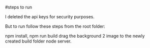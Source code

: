 #steps to run

I deleted the api keys for security purposes.

But to run follow these steps from the root folder:

npm install,
npm run build
drag the background 2 image to the newly created build folder
node server.
